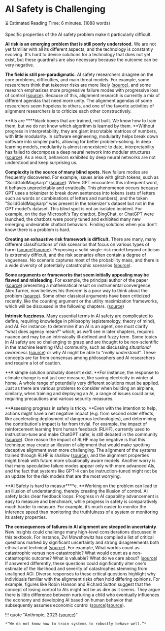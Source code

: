 # AI Safety is Challenging

⌛ Estimated Reading Time: 6 minutes. (1088 words)


Specific properties of the AI safety problem make it particularly difficult.

**AI risk is an emerging problem that is still poorly understood.** We are not yet familiar with all its different aspects, and the technology is constantly evolving. It's hard to devise solutions for a technology that does not yet exist, but these guardrails are also necessary because the outcome can be very negative.

**The field is still pre-paradigmatic**. AI safety researchers disagree on the core problems, difficulties, and main threat models. For example, some researchers think that takeover risks are more likely ([source](https://www.lesswrong.com/posts/uMQ3cqWDPHhjtiesc/agi-ruin-a-list-of-lethalities)), and some research emphasizes more progressive failure modes with progressive loss of control ([source](https://www.lesswrong.com/posts/LpM3EAakwYdS6aRKf/what-multipolar-failure-looks-like-and-robust-agent-agnostic)). Because of this, alignment research is currently a mix of different agendas that need more unity. The alignment agendas of some researchers seem hopeless to others, and one of the favorite activities of alignment researchers is to criticize each other constructively.

**AIs are ****black boxes that are trained, not built. We know how to train them, but we do not know which algorithm is learned by them. **Without progress in interpretability, they are giant inscrutable matrices of numbers, with little modularity. In software engineering, modularity helps break down software into simpler parts, allowing for better problem-solving. In deep learning models, modularity is almost nonexistent: to date, interpretability has failed to decompose a deep neural network into modular structures ([source](https://arxiv.org/abs/2305.08746)). As a result, behaviors exhibited by deep neural networks are not understood and keep surprising us.

**Complexity is the source of many blind spots.** New failure modes are frequently discovered. For example, issues arise with glitch tokens, such as "SolidGoldMagikarp" ([source](https://www.alignmentforum.org/posts/aPeJE8bSo6rAFoLqg/solidgoldmagikarp-plus-prompt-generation)). When GPT encounters this infrequent word, it behaves unpredictably and erratically. This phenomenon occurs because GPT uses a tokenizer to break down sentences into tokens (sets of letters such as words or combinations of letters and numbers), and the token "SolidGoldMagikarp" was present in the tokenizer's dataset but not in the GPT model's dataset. This blind spot is not an isolated incident. For example, on the day Microsoft's Tay chatbot, BingChat, or ChatGPT were launched, the chatbots were poorly tuned and exhibited many new emerging undesirable chatbot behaviors. Finding solutions when you don’t know there is a problem is hard.

**Creating an exhaustive risk framework is difficult.** There are many, many different classifications of risk scenarios that focus on various types of harm ([source](https://arxiv.org/abs/2306.06924))([source](https://arxiv.org/pdf/2306.12001.pdf)). Proposing a solid single-risk model beyond criticism is extremely difficult, and the risk scenarios often contain a degree of vagueness. No scenario captures most of the probability mass, and there is a wide diversity of potentially catastrophic scenarios ([source](https://www.lesswrong.com/posts/6jkGf5WEKMpMFXZp2/what-failure-looks-like-distilling-the-discussion)).

**Some arguments or frameworks that seem initially appealing may be flawed and misleading**. For example, the principal author of the paper ([source](https://www.lesswrong.com/s/fSMbebQyR4wheRrvk/p/6DuJxY8X45Sco4bS2)) presenting a mathematical result on instrumental convergence, Alex Turner, now believes his theorem is a poor way to think about the problem ([source](https://www.lesswrong.com/posts/dqSwccGTWyBgxrR58/turntrout-s-shortform-feed?commentId=Sw89AxHGJ5j7E7ETf)). Some other classical arguments have been criticized recently, like the counting argument or the utility maximization frameworks, which will be discussed in the following chapters. ([source](https://optimists.ai/2023/11/28/ai-is-easy-to-control/))

**Intrinsic fuzziness**. Many essential terms in AI safety are complicated to define, requiring knowledge in philosophy (epistemology, theory of mind), and AI. For instance, to determine if an AI is an agent, one must clarify “what does agency mean?" which, as we'll see in later chapters, requires nuance and may be an intrinsically ill-defined and fuzzy term. Some topics in AI safety are so challenging to grasp and are thought to be non-scientific in the machine learning (ML) community, such as discussing *situational awareness* ([source](https://www.youtube.com/watch?v=N1TEjTeQeg0)) or why AI might be able to “*really understand*”. These concepts are far from consensus among philosophers and AI researchers and require a lot of caution.

**A simple solution probably doesn’t exist. **For instance, the response to climate change is not just one measure, like saving electricity in winter at home. A whole range of potentially very different solutions must be applied. Just as there are various problems to consider when building an airplane, similarly, when training and deploying an AI, a range of issues could arise, requiring precautions and various security measures.

**Assessing progress in safety is tricky. **Even with the intention to help, actions might have a net negative impact (e.g. from second order effects, like accelerating deployment of dangerous technologies), and determining the contribution's impact is far from trivial. For example, the impact of reinforcement learning from human feedback (RLHF), currently used to instruction-tune and make ChatGPT safer, is still debated in the community ([source](https://www.lesswrong.com/posts/vwu4kegAEZTBtpT6p/thoughts-on-the-impact-of-rlhf-research)). One reason the impact of RLHF may be negative is that this technique may create an illusion of alignment that would make spotting deceptive alignment even more challenging. The alignment of the systems trained through RLHF is shallow ([source](https://arxiv.org/abs/2307.15217)), and the alignment properties might break with future more situationally aware models. Another worry is that many speculative failure modes appear only with more advanced AIs, and the fact that systems like GPT-4 can be instruction-tuned might not be an update for the risk models that are the most worrying.

**AI Safety is hard to measur****e. **Working on the problem can lead to an illusion of understanding, thereby creating the illusion of control. AI safety lacks clear feedback loops. Progress in AI capability advancement is easy to measure and benchmark, while progress in safety is comparatively much harder to measure. For example, it’s much easier to monitor the inference speed than monitoring the truthfulness of a system or monitoring its safety properties.

**The consequences of failures in AI alignment are steeped in uncertainty**. New insights could challenge many high-level considerations discussed in this textbook. For instance, Zvi Mowshowitz has compiled a list of critical questions marked by significant uncertainty and strong disagreements both ethical and technical ([source](https://www.lesswrong.com/posts/agv26XfXfKfKiKwDm/the-crux-list)). For example, What worlds count as catastrophic versus non-catastrophic? What would count as a non-catastrophic outcome? What is valuable? What do we care about? ([source](https://thezvi.substack.com/p/the-crux-list%3EThe%20Crux%20List%3C/a%3E.%20The%20original%20text%20is%20included%20as%20a%20backup,%20but%20it%20formats%20much%20better%20on%20Substack,%20and%20I%20haven%E2%80%99t%20yet%20had%20time%20to%20re-format%20it%20for%20WordPress%20or%20LessWrong.%3C/p%3E%3Cspan%20id=)) If answered differently, these questions could significantly alter one's estimate of the likelihood and severity of catastrophes stemming from unaligned AGI. Diverse responses to these critical questions highlight why individuals familiar with the alignment risks often hold differing opinions. For example, figures like Robin Hanson and Richard Sutton suggest that the concept of losing control to AIs might not be as dire as it seems. They argue there is little difference between nurturing a child who eventually influences the economy and developing AI based on human behavior that subsequently assumes economic control ([source](https://www.youtube.com/watch?v=NgHFMolXs3U))([source](https://www.overcomingbias.com/p/ai-risk-again)).

!!! quote  "Anthropic, 2023 ([source](https://www.anthropic.com/news/core-views-on-ai-safety))"

	
	*“We do not know how to train systems to robustly behave well.”* 
	
